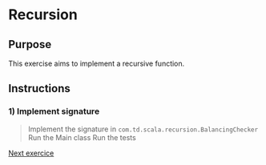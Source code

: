# Recursion

## Purpose

This exercise aims to implement a recursive function.

## Instructions

### 1) Implement signature

> Implement the signature in `com.td.scala.recursion.BalancingChecker`
> Run the Main class
> Run the tests

[Next exercice](../mylist/README.md)
